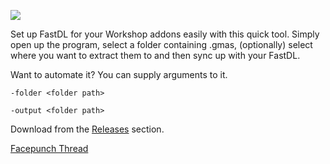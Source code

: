 ![](http://i.imgur.com/VAuzqJ5.png)

Set up FastDL for your Workshop addons easily with this quick tool. Simply open up the program, select a folder containing .gmas, (optionally) select where you want to extract them to and then sync up with your FastDL.

Want to automate it? You can supply arguments to it.

```
-folder <folder path>

-output <folder path>
```

Download from the [Releases](https://github.com/BillyOnWiiUIn144p/WorkshopDLKiller/releases) section.

[Facepunch Thread](https://facepunch.com/showthread.php?t=1517179)
